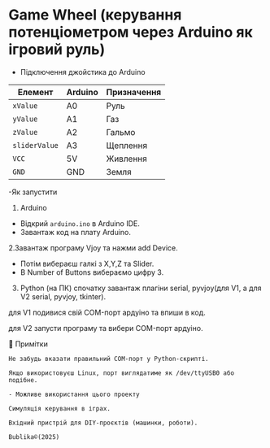 

# Game Wheel (керування потенціометром через Arduino як ігровий руль)

- Підключення джойстика до Arduino

| Елемент        | Arduino | Призначення  |
|----------------|---------|--------------|
| `xValue`       | A0      | Руль         |
| `yValue`       | A1      | Газ          |
| `zValue`       | A2      | Гальмо       |
| `sliderValue`  | A3      | Щеплення     |
| `VCC`          | 5V      | Живлення     |
| `GND`          | GND     | Земля        | 

-Як запустити

 1. Arduino
- Відкрий `arduino.ino` в Arduino IDE.
- Завантаж код на плату Arduino.
  
 2.Завантаж програму Vjoy та нажми add Device.
- Потім вибераєш галкі з X,Y,Z та Slider.
- В Number of Buttons вибераємо цифру 3.

 3. Python (на ПК)
  спочатку завантаж плагіни serial, pyvjoy(для V1, а для V2 serial, pyvjoy, tkinter).

  для V1 подивися свій COM-порт ардуіно та впиши в код.
  
  для V2 запусти програму та вибери COM-порт ардуіно.

📌 Примітки

    Не забудь вказати правильний COM-порт у Python-скрипті.

    Якщо використовуєш Linux, порт виглядатиме як /dev/ttyUSB0 або подібне.
    
    - Можливе використання цього проекту

    Симуляція керування в іграх.

    Вхідний пристрій для DIY-проєктів (машинки, роботи).

    Bublika©(2025)
